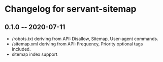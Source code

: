 # Changelog for servant-sitemap

## 0.1.0 -- 2020-07-11

- /robots.txt deriving from API: Disallow, Sitemap, User-agent commands.
- /sitemap.xml deriving from API: Frequency, Priority optional tags included.
- sitemap index support.
